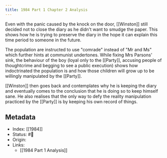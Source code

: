 ```yaml
---
title: 1984 Part 1 Chapter 2 Analysis
---
```


Even with the panic caused by the knock on the door, [[Winston]] still decided not to close the diary as he didn't want to smudge the paper. This shows how he is trying to preserve the diary in the hope it can explain this time period to someone in the future. 

The population are instructed to use "comrade" instead of "Mr and Ms" which further hints at communist undertones. While fixing Mrs Parsons' sink, the behaviour of the boy (loyal only to the [[Party]], accusing people of thoughtcrime and begging to see a public execution) shows how indoctrinated the population is and how those children will grow up to be willingly manipulated by the [[Party]].

[[Winston]] then goes back and contemplates why he is keeping the diary and eventually comes to the conclusion that he is doing so to keep himself sane. He also realises that the only way to defy the reality manipulation practiced by the [[Party]] is by keeping his own record of things.

## Metadata
- Index: [[1984]]
- Status: #🌲  
- Origin: 
- Links:
	- [[1984 Part 1 Analysis]]